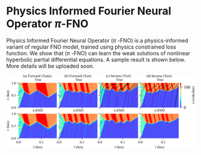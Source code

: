 # Physics Informed Fourier Neural Operator $\pi$-FNO


Physics Informed Fourier Neural Operator ($\pi$ -FNO) is a physics-informed variant of regular FNO model, trained using physics constrained loss function. We show that ($\pi$ -FNO) can learn the weak solutions of nonlinear hyperbolic partial differential equations. A sample result is shown below. More details will be uploaded soon.

![Sample result](testing/res_sample_preds.png)
